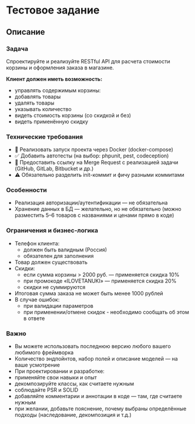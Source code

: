 # Тестовое задание

## Описание

### Задача
Спроектируйте и реализуйте RESTful API для расчета стоимости корзины и оформления заказа в магазине.

**Клиент должен иметь возможность:**
- управлять содержимым корзины:
- добавлять товары
- удалять товары
- указывать количество
- видеть стоимость корзины (со скидкой и без)
- видеть применённую скидку


### Технические требования
- 🔧 Реализовать запуск проекта через Docker (docker-compose)
- ✅ Добавить автотесты (на выбор: phpunit, pest, codeception)
- 📎 Предоставить ссылку на Merge Request с реализацией задачи (GitHub, GitLab, Bitbucket и др.)
- ⚠️ Обязательно разделить init-коммит и фичу разными коммитами

### Особенности
- Реализация авторизации/аутентификации — не обязательна
- Хранение данных в БД — желательно, но не обязательно (можно разместить 5–6 товаров с названиями и ценами прямо в коде)

### Ограничения и бизнес-логика
   - Телефон клиента:
        - должен быть валидным (Россия)
        - обязателен для заполнения
   - Товар должен существовать
   - Скидки:
       - если сумма корзины > 2000 руб. — применяется скидка 10%
       - при промокоде «ILOVETANUKI» — применяется скидка 20%
       - скидки не суммируются
   - Итоговая сумма заказа не может быть менее 1000 рублей
   - В случае ошибок:
      - при валидации параметров
      - при применении/отмене скидок - необходимо сообщать об этом в ответе

### Важно
   - Вы можете использовать последнюю версию любого вашего любимого фреймворка
   - Количество эндпойнтов, набор полей и описание моделей — на ваше усмотрение
   - При проектировании и разработке:
   - применяйте свои навыки и опыт
   - декомпозируйте классы, как считаете нужным
   - соблюдайте PSR и SOLID
   - добавляйте комментарии и аннотации в коде — там, где считаете нужным
   - при желании, добавьте пояснение, почему выбраны определённые подходы (наследование, декомпозиция и т.д.)
